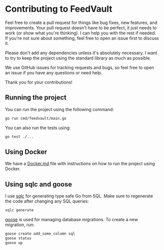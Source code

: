 # Contributing to FeedVault

Feel free to create a pull request for things like bug fixes, new features, and improvements. Your pull request doesn't have to be perfect, it just needs to work (or show what you're thinking). I can help you with the rest if needed. If you're not sure about something, feel free to open an issue first to discuss it.

Please don't add any dependencies unless it's absolutely necessary. I want to try to keep the project using the standard library as much as possible.

We use GitHub issues for tracking requests and bugs, so feel free to open an issue if you have any questions or need help.

Thank you for your contributions!

## Running the project

You can run the project using the following command:

```bash
go run cmd/feedvault/main.go
```

You can also run the tests using:

```bash
go test ./...
```

## Using Docker

We have a [Docker.md](Docker.md) file with instructions on how to run the project using Docker.

## Using sqlc and goose

I use [sqlc](https://docs.sqlc.dev/en/latest/index.html) for generating type safe Go from SQL. Make sure to regenerate the code after changing any SQL queries:

```bash
sqlc generate
```

[goose](https://pressly.github.io/goose/) is used for managing database migrations. To create a new migration, run:

```bash
goose create add_some_column sql
goose status
goose up
```
